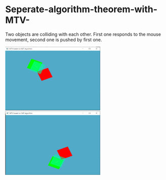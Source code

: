 # Seperate-algorithm-theorem-with-MTV-
Two objects are colliding with each other. First one responds to the mouse movement, second one is pushed by first one.

<div class="content-center">
<div style="float: left;" id="1"><img src="images/MTV1.png" alt="Image" width="300" height="200"/></a></div>
<div style="clear: both;" id="2"><img src="images/MTV2.png" alt="Image" width="300" height="200"/></a></div>
</div>

